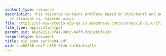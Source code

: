 ```yaml
---
content_type: resource
description: This resource contains problems based on structural and aerodynamic merits
  of straight vs. tapered wings.
file: https://ol-ocw-studio-app-qa.s3.amazonaws.com/courses/16-01-unified-engineering-i-ii-iii-iv-fall-2005-spring-2006/fae88838ebc7c1859febda104a1ea23d_m10_ps04_spring04.pdf
file_type: application/pdf
parent_uid: a6eb2151-6f41-806d-94ff-dc83eb5f4337
resourcetype: Document
title: m10_ps04_spring04.pdf
uid: fae88838-ebc7-c185-9feb-da104a1ea23d
---
```

